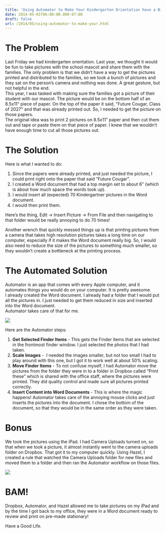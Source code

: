 ```yaml
---
title: 'Using Automator to Make Your Kindergarten Orientation have a Bigger Impact!'
date: 2014-05-01T06:00:00.000-07:00
draft: false
url: /2014/05/using-automator-to-make-your.html
---
```


The Problem
===========

Last Friday we had kindergarten orientation. Last year, we thought it would be fun to take pictures with the school mascot and share them with the families. The only problem is that we didn’t have a way to get the pictures printed and distributed to the families, so we took a bunch of pictures and they sat on the person’s camera and nothing was done. A great gesture, but not helpful in the end.  
This year, I was tasked with making sure the families got a picture of their student with our mascot. The picture would be on the bottom half of an 8.5x11“ piece of paper. On the top of the paper it said, ”Future Cougar, Class of 2027" and that was already printed out. So, I needed to get the picture on those papers.  
The original idea was to print 2 pictures on 8.5x11" paper and then cut them out and tape or paste them on that piece of paper. I knew that we wouldn’t have enough time to cut all those pictures out.  

The Solution
============

Here is what I wanted to do:  

1.  Since the papers were already printed, and just needed the picture, I could print right onto the paper that said “Future Cougar”.
2.  I created a Word document that had a top margin set to about 6" (which is about how much space the words took up).
3.  I would insert all (expected) 70 Kindergartner pictures in the Word document.
4.  I would then print them.

Here’s the thing, Edit -> Insert Picture -> From File and then navigating to that folder would be really annoying to do 70 times!  
  
Another wrench that quickly messed things up is that printing pictures from a camera that takes high resolution pictures takes a long time on our computer, especially if it makes the Word document really big. So, I would also need to reduce the size of the pictures to something much smaller, so they wouldn’t create a bottleneck at the printing process.  

The Automated Solution
======================

Automator is an app that comes with every Apple computer, and it automates things you would do on your computer. It is pretty awesome.  
I already created the Word document. I already had a folder that I would put all the pictures in. I just needed to get them reduced in size and inserted into the Word document.  
Automator takes care of that for me.  

[![](http://4.bp.blogspot.com/-QRVbrrnNCLQ/U2HXgMZZqEI/AAAAAAAAGlA/mVuQo218KT4/s1600/automator-kinder.png)](http://4.bp.blogspot.com/-QRVbrrnNCLQ/U2HXgMZZqEI/AAAAAAAAGlA/mVuQo218KT4/s1600/automator-kinder.png)

  
Here are the Automator steps:  
  

1.  **Get Selected Finder Items** - This gets the Finder items that are selected in the frontmost finder window. I just selected the photos that I had taken. 
2.  **Scale Images** -  I needed the images smaller, but not too small I had to play around with this one, but I got it to work well at about 50% scaling. 
3.  **Move Finder Items** - To not confuse myself, I had Automator move the pictures from the folder they were in to a folder in Dropbox called “Print these” which is shared with the office staff, where the pictures were printed. They did quality control and made sure all pictures printed correctly. 
4.  **Insert Content into Word Documents** \- This is where the magic happens! Automator takes care of the annoying mouse clicks and just inserts the pictures into the document. I chose the bottom of the document, so that they would be in the same order as they were taken.

  

Bonus
=====

We took the pictures using the iPad. I had Camera Uploads turned on, so that when we took a picture, it almost instantly went to the camera uploads folder on Dropbox. That got it to my computer quickly. Using Hazel, I created a rule that watched the Camera Uploads folder for new files and moved them to a folder and then ran the Automator workflow on those files.  

[![](http://2.bp.blogspot.com/-vWcqkQI0HZY/U2HXk-Xe-4I/AAAAAAAAGlI/UO7I0iku1EE/s1600/hazel-kinder.png)](http://2.bp.blogspot.com/-vWcqkQI0HZY/U2HXk-Xe-4I/AAAAAAAAGlI/UO7I0iku1EE/s1600/hazel-kinder.png)

  

BAM!
====

Dropbox, Automator, and Hazel allowed me to take pictures on my iPad and by the time I got back to my office, they were in a Word document ready to review and print on pre-made stationary!  
  
  
  
  
  
Have a Good Life.